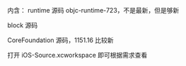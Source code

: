 内含：
runtime 源码 objc-runtime-723，不是最新，但是够新

block 源码

CoreFoundation 源码，1151.16 比较新


打开 iOS-Source.xcworkspace 即可根据需求查看
